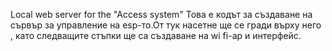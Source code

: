 Local web server for the "Access system"
Това е кодът за създаване на сървър за управление на esp-то.От тук насетне ще се гради върху него , като следващите стъпки ще са създаване на wi fi-ap  и интерфейс.
